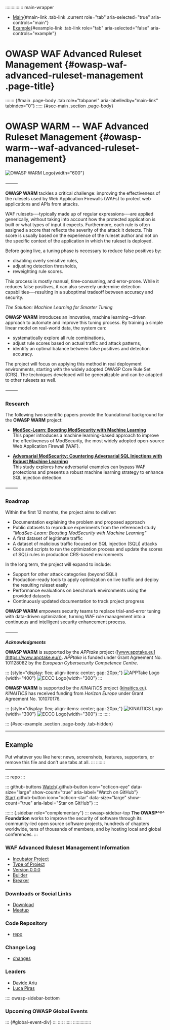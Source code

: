 :::::::::::::: main-wrapper
- [Main](#div-main){#main-link .tab-link .current role="tab"
  aria-selected="true" aria-controls="main"}
- [Example](#div-example){#example-link .tab-link role="tab"
  aria-selected="false" aria-controls="example"}

# OWASP WAF Advanced Ruleset Management {#owasp-waf-advanced-ruleset-management .page-title}

::::::: {#main .page-body .tab role="tabpanel" aria-labelledby="main-link" tabindex="0"}
::::: {#sec-main .section .page-body}
# OWASP WARM -- WAF Advanced Ruleset Management {#owasp-warm--waf-advanced-ruleset-management}

![OWASP WARM
Logo](assets/images/logos/png/ColorLogo_noBackground.png){width="600"}

⸻

**OWASP WARM** tackles a critical challenge: improving the effectiveness
of the rulesets used by Web Application Firewalls (WAFs) to protect web
applications and APIs from attacks.

WAF rulesets---typically made up of regular expressions---are applied
generically, without taking into account how the protected application
is built or what types of input it expects. Furthermore, each rule is
often assigned a score that reflects the severity of the attack it
detects. This score is usually based on the experience of the ruleset
author and not on the specific context of the application in which the
ruleset is deployed.

Before going live, a tuning phase is necessary to reduce false positives
by:

- disabling overly sensitive rules,
- adjusting detection thresholds,
- reweighting rule scores.

This process is mostly manual, time-consuming, and error-prone. While it
reduces false positives, it can also severely undermine detection
capabilities---resulting in a suboptimal tradeoff between accuracy and
security.

*The Solution: Machine Learning for Smarter Tuning*

**OWASP WARM** introduces an innovative, machine learning--driven
approach to automate and improve this tuning process. By training a
simple linear model on real-world data, the system can:

- systematically explore all rule combinations,
- adjust rule scores based on actual traffic and attack patterns,
- identify an optimal balance between false positives and detection
  accuracy.

The project will focus on applying this method in real deployment
environments, starting with the widely adopted OWASP Core Rule Set
(CRS). The techniques developed will be generalizable and can be adapted
to other rulesets as well.

⸻

### Research

The following two scientific papers provide the foundational background
for the **OWASP WARM** project:

- **[ModSec-Learn: Boosting ModSecurity with Machine
  Learning](https://arxiv.org/abs/2406.13547)**\
  This paper introduces a machine learning-based approach to improve the
  effectiveness of ModSecurity, the most widely adopted open-source Web
  Application Firewall (WAF).

- **[Adversarial ModSecurity: Countering Adversarial SQL Injections with
  Robust Machine Learning](https://arxiv.org/abs/2308.04964)**\
  This study explores how adversarial examples can bypass WAF
  protections and presents a robust machine learning strategy to enhance
  SQL injection detection.

⸻

### Roadmap

Within the first 12 months, the project aims to deliver:

- Documentation explaining the problem and proposed approach
- Public datasets to reproduce experiments from the referenced study
  *"ModSec-Learn: Boosting ModSecurity with Machine Learning"*
- A first dataset of legitimate traffic
- A dataset of malicious traffic focused on SQL injection (SQLi) attacks
- Code and scripts to run the optimization process and update the scores
  of SQLi rules in production CRS-based environments

In the long term, the project will expand to include:

- Support for other attack categories (beyond SQLi)
- Production-ready tools to apply optimization on live traffic and
  deploy the resulting ruleset easily
- Performance evaluations on benchmark environments using the provided
  datasets
- Continuously updated documentation to track project progress

**OWASP WARM** empowers security teams to replace trial-and-error tuning
with data-driven optimization, turning WAF rule management into a
continuous and intelligent security enhancement process.

⸻

***Acknowledgments***

**OWASP WARM** is supported by the *APPtake* project
([www.apptake.eu](https://www.apptake.eu/)). *APPtake* is funded under
Grant Agreement No. ​101128082​ by the *European Cybersecurity Competence
Centre*.

::: {style="display: flex; align-items: center; gap: 20px;"}
![APPTake
Logo](assets/images/EU_projects_logos/APPTAKE_Logo.png){width="400"}
![ECCC Logo](assets/images/EU_projects_logos/ECCC_Logo.png){width="300"}
:::

**OWASP WARM** is supported by the *KINAITICS* project
([kinaitics.eu](http://kinaitics.eu/)). *KINAITICS* has received funding
from *Horizon Europe* under Grant Agreement No. 101070176.

::: {style="display: flex; align-items: center; gap: 20px;"}
![KINAITICS
Logo](assets/images/EU_projects_logos/KINAITICS_Logo.jpg){width="300"}
![ECCC
Logo](assets/images/EU_projects_logos/HORIZON2020_Logo.png){width="300"}
:::
:::::

::: {#sec-example .section .page-body .tab-hidden}

------------------------------------------------------------------------

## Example

Put whatever you like here: news, screenshots, features, supporters, or
remove this file and don't use tabs at all.
:::
:::::::

------------------------------------------------------------------------

::: repo
:::

::: github-buttons
[Watch](https://github.com/owasp/www-project-waf-advanced-ruleset-management/subscription){.github-button
icon="octicon-eye" data-size="large" show-count="true"
aria-label="Watch on GitHub"}
[Star](https://github.com/owasp/www-project-waf-advanced-ruleset-management){.github-button
icon="octicon-star" data-size="large" show-count="true"
aria-label="Star on GitHub"}
:::

:::::: {.sidebar role="complementary"}
::: owasp-sidebar-top
**The OWASP^®^ Foundation** works to improve the security of software
through its community-led open source software projects, hundreds of
chapters worldwide, tens of thousands of members, and by hosting local
and global conferences.
:::

### WAF Advanced Ruleset Management Information

- [Incubator Project](#)
- [Type of Project](#)
- [Version 0.0.0](#)
- [Builder](#)
- [Breaker](#)

### Downloads or Social Links

- [Download](#)
- [Meetup](#)

### Code Repository

- [repo](#)

### Change Log

- [changes](#)

### Leaders

- [Davide
  Ariu](../cdn-cgi/l/email-protection.html#80e4e1f6e9e4e5aee1f2e9f5c0eff7e1f3f0aeeff2e7)
- [Luca
  Piras](../cdn-cgi/l/email-protection.html#d0bca5b3b1fea0b9a2b1a390bfa7b1a3a0febfa2b7)

:::: owasp-sidebar-bottom
### Upcoming OWASP Global Events

::: {#global-event-div}
:::
::::
::::::
::::::::::::::
